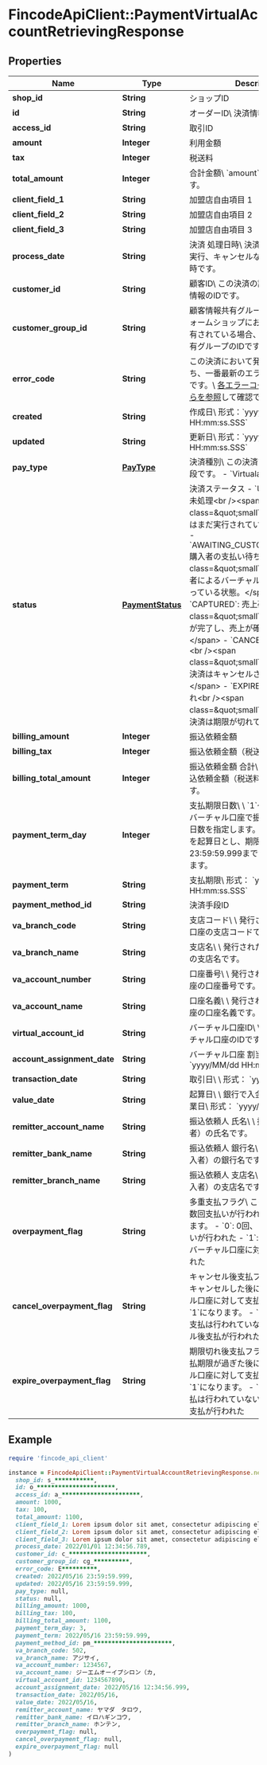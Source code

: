 # FincodeApiClient::PaymentVirtualAccountRetrievingResponse

## Properties

| Name | Type | Description | Notes |
| ---- | ---- | ----------- | ----- |
| **shop_id** | **String** | ショップID  | [optional] |
| **id** | **String** | オーダーID\\ 決済情報のIDです。  | [optional] |
| **access_id** | **String** | 取引ID  | [optional] |
| **amount** | **Integer** | 利用金額  | [optional] |
| **tax** | **Integer** | 税送料  | [optional] |
| **total_amount** | **Integer** | 合計金額\\ &#x60;amount&#x60;と&#x60;tax&#x60;の合計値です。  | [optional] |
| **client_field_1** | **String** | 加盟店自由項目 1  | [optional] |
| **client_field_2** | **String** | 加盟店自由項目 2  | [optional] |
| **client_field_3** | **String** | 加盟店自由項目 3  | [optional] |
| **process_date** | **String** | 決済 処理日時\\ 決済の各種処理（決済実行、キャンセルなど）が行われた日時です。  | [optional] |
| **customer_id** | **String** | 顧客ID\\ この決済の請求先となる顧客情報のIDです。  | [optional] |
| **customer_group_id** | **String** | 顧客情報共有グループID\\ プラットフォームショップにおいて顧客情報が共有されている場合、顧客が所属する共有グループのIDです。  | [optional] |
| **error_code** | **String** | この決済において発生したエラーのうち、一番最新のエラーのエラーコードです。\\ [各エラーコードの定義はこちらを参照](https://docs.fincode.jp/develop_support/error)して確認できます。  | [optional] |
| **created** | **String** | 作成日\\ 形式：&#x60;yyyy/MM/dd HH:mm:ss.SSS&#x60;  | [optional] |
| **updated** | **String** | 更新日\\ 形式：&#x60;yyyy/MM/dd HH:mm:ss.SSS&#x60;  | [optional] |
| **pay_type** | [**PayType**](PayType.md) | 決済種別\\ この決済で利用する決済手段です。  - &#x60;Virtualaccount&#x60;: 銀行振込  | [optional] |
| **status** | [**PaymentStatus**](PaymentStatus.md) | 決済ステータス  - &#x60;UNPROCESSED&#x60;: 未処理&lt;br /&gt;&lt;span class&#x3D;\&quot;smallText\&quot;&gt;請求はまだ実行されていません。&lt;/span&gt; - &#x60;AWAITING_CUSTOMER_PAYMENT&#x60;: 購入者の支払い待ち&lt;br /&gt;&lt;span class&#x3D;\&quot;smallText\&quot;&gt;購入者によるバーチャル口座への振込を待っている状態。&lt;/span&gt; - &#x60;CAPTURED&#x60;: 売上確定&lt;br /&gt;&lt;span class&#x3D;\&quot;smallText\&quot;&gt;振込が完了し、売上が確定しています。&lt;/span&gt; - &#x60;CANCELED&#x60;: キャンセル&lt;br /&gt;&lt;span class&#x3D;\&quot;smallText\&quot;&gt;この決済はキャンセルされました。&lt;/span&gt; - &#x60;EXPIRED&#x60;: 決済の期限切れ&lt;br /&gt;&lt;span class&#x3D;\&quot;smallText\&quot;&gt;この決済は期限が切れています。&lt;/span&gt;  | [optional] |
| **billing_amount** | **Integer** | 振込依頼金額  | [optional] |
| **billing_tax** | **Integer** | 振込依頼金額（税送料）  | [optional] |
| **billing_total_amount** | **Integer** | 振込依頼金額 合計\\ 振込依頼金額と振込依頼金額（税送料）の合計金額です。  | [optional] |
| **payment_term_day** | **Integer** | 支払期限日数\\ \\ &#x60;1&#x60;～&#x60;90&#x60;日の範囲でバーチャル口座で振り込み可能な期限日数を指定します。\\ 決済実行の翌日を起算日とし、期限日の23:59:59.999までが支払期限となります。  | [optional] |
| **payment_term** | **String** | 支払期限\\ 形式： &#x60;yyyy/MM/dd HH:mm:ss.SSS&#x60;  | [optional] |
| **payment_method_id** | **String** | 決済手段ID | [optional] |
| **va_branch_code** | **String** | 支店コード\\ \\ 発行されたバーチャル口座の支店コードです。  | [optional] |
| **va_branch_name** | **String** | 支店名\\ \\ 発行されたバーチャル口座の支店名です。  | [optional] |
| **va_account_number** | **String** | 口座番号\\ \\ 発行されたバーチャル口座の口座番号です。  | [optional] |
| **va_account_name** | **String** | 口座名義\\ \\ 発行されたバーチャル口座の口座名義です。  | [optional] |
| **virtual_account_id** | **String** | バーチャル口座ID\\ \\ 発行されたバーチャル口座のIDです。  | [optional] |
| **account_assignment_date** | **String** | バーチャル口座 割当日時\\ 形式： &#x60;yyyy/MM/dd HH:mm:ss.SSS&#x60;  | [optional] |
| **transaction_date** | **String** | 取引日\\ \\ 形式： &#x60;yyyy/MM/dd&#x60;  | [optional] |
| **value_date** | **String** | 起算日\\ \\ 銀行で入金が処理された営業日\\ 形式： &#x60;yyyy/MM/dd&#x60;  | [optional] |
| **remitter_account_name** | **String** | 振込依頼人 氏名\\ \\ 振込依頼人（購入者）の氏名です。  | [optional] |
| **remitter_bank_name** | **String** | 振込依頼人 銀行名\\ \\ 振込依頼人（購入者）の銀行名です。  | [optional] |
| **remitter_branch_name** | **String** | 振込依頼人 支店名\\ \\ 振込依頼人（購入者）の支店名です。  | [optional] |
| **overpayment_flag** | **String** | 多重支払フラグ\\ この決済に対して複数回支払いが行われた場合&#x60;1&#x60;になります。  - &#x60;0&#x60;: 0回、または1回の支払いが行われた - &#x60;1&#x60;: 2回以上、同一のバーチャル口座に対して支払いが行われた  | [optional] |
| **cancel_overpayment_flag** | **String** | キャンセル後支払フラグ\\ この決済をキャンセルした後に購入者がバーチャル口座に対して支払いを行った場合&#x60;1&#x60;になります。  - &#x60;0&#x60;: キャンセル後支払は行われていない - &#x60;1&#x60;: キャンセル後支払が行われた  | [optional] |
| **expire_overpayment_flag** | **String** | 期限切れ後支払フラグ\\ この決済の支払期限が過ぎた後に購入者がバーチャル口座に対して支払いを行った場合&#x60;1&#x60;になります。  - &#x60;0&#x60;: 期限切れ後支払は行われていない - &#x60;1&#x60;: 期限切れ後支払が行われた  | [optional] |

## Example

```ruby
require 'fincode_api_client'

instance = FincodeApiClient::PaymentVirtualAccountRetrievingResponse.new(
  shop_id: s_***********,
  id: o_**********************,
  access_id: a_**********************,
  amount: 1000,
  tax: 100,
  total_amount: 1100,
  client_field_1: Lorem ipsum dolor sit amet, consectetur adipiscing elit, sed do eiusmod tempor incididunt ut labore,
  client_field_2: Lorem ipsum dolor sit amet, consectetur adipiscing elit, sed do eiusmod tempor incididunt ut labore,
  client_field_3: Lorem ipsum dolor sit amet, consectetur adipiscing elit, sed do eiusmod tempor incididunt ut labore,
  process_date: 2022/01/01 12:34:56.789,
  customer_id: c_**********************,
  customer_group_id: cg_**********,
  error_code: E**********,
  created: 2022/05/16 23:59:59.999,
  updated: 2022/05/16 23:59:59.999,
  pay_type: null,
  status: null,
  billing_amount: 1000,
  billing_tax: 100,
  billing_total_amount: 1100,
  payment_term_day: 3,
  payment_term: 2022/05/16 23:59:59.999,
  payment_method_id: pm_**********************,
  va_branch_code: 502,
  va_branch_name: アジサイ,
  va_account_number: 1234567,
  va_account_name: ジーエムオーイプシロン（カ,
  virtual_account_id: 1234567890,
  account_assignment_date: 2022/05/16 12:34:56.999,
  transaction_date: 2022/05/16,
  value_date: 2022/05/16,
  remitter_account_name: ヤマダ　タロウ,
  remitter_bank_name: イロハギンコウ,
  remitter_branch_name: ホンテン,
  overpayment_flag: null,
  cancel_overpayment_flag: null,
  expire_overpayment_flag: null
)
```

